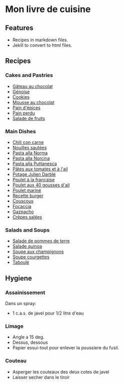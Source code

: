 # Mon livre de cuisine

## Features

- Recipes in markdown files.
- Jekill to convert to html files.

## Recipes

### Cakes and Pastries

- [Gâteau au chocolat](https://timcharlier6.github.io/recipes/recipes/Gateau%20au%20chocolat)
- [Génoise](https://timcharlier6.github.io/recipes/recipes/Genoise)
- [Cookies](https://timcharlier6.github.io/recipes/recipes/cookies)
- [Mousse au chocolat](https://timcharlier6.github.io/recipes/recipes/mousse_au_chocolat)
- [Pain d'épices](https://timcharlier6.github.io/recipes/recipes/pain_d_epices)
- [Pain perdu](https://timcharlier6.github.io/recipes/recipes/pain_perdu)
- [Salade de fruits](https://timcharlier6.github.io/recipes/recipes/salade_fruits)

### Main Dishes

- [Chili con carne](https://timcharlier6.github.io/recipes/recipes/chili_con_carne)
- [Nouilles sautées](https://timcharlier6.github.io/recipes/recipes/nouilles_sautees)
- [Pasta alla Norma](https://timcharlier6.github.io/recipes/recipes/pasta-alla-norma)
- [Pasta alla Norcina](https://timcharlier6.github.io/recipes/recipes/pasta_alla_norcina)
- [Pasta alla Puttanesca](https://timcharlier6.github.io/recipes/recipes/pasta_alla_puttanesca)
- [Pâtes aux tomates et à l'ail](https://timcharlier6.github.io/recipes/recipes/pates_aux_tomates_et_a_l%27ail)
- [Potage Julien Darblé](https://timcharlier6.github.io/recipes/recipes/potage%20julien%20darbl%C3%A9)
- [Poulet à la française](https://timcharlier6.github.io/recipes/recipes/poulet_a_la_francaise)
- [Poulet aux 40 gousses d'ail](https://timcharlier6.github.io/recipes/recipes/poulet_aux_40_gousses_d_ail)
- [Poulet mariné](https://timcharlier6.github.io/recipes/recipes/poulet_mariné)
- [Recette burger](https://timcharlier6.github.io/recipes/recipes/recette-burger)
- [Couscous](https://timcharlier6.github.io/recipes/recipes/couscous)
- [Focaccia](https://timcharlier6.github.io/recipes/recipes/focaccia)
- [Gazpacho](https://timcharlier6.github.io/recipes/recipes/gazpacho)
- [Crêpes salées](https://timcharlier6.github.io/recipes/recipes/crepes_salees)

### Salads and Soups

- [Salade de pommes de terre](https://timcharlier6.github.io/recipes/recipes/salade_pomme_de_terres)
- [Salade quinoa](https://timcharlier6.github.io/recipes/recipes/salade_quinoa)
- [Soupe aux champignons](https://timcharlier6.github.io/recipes/recipes/soupe-aux-champignons)
- [Soupe courgettes](https://timcharlier6.github.io/recipes/recipes/soupe_courgettes)
- [Taboulé](https://timcharlier6.github.io/recipes/recipes/taboule)

## Hygiene

### Assainissement

Dans un spray:

- 1 c.a.s. de javel pour 1/2 litre d'eau

### Limage

- Angle a 15 deg.
- Dessus, dessous
- Papier essui-tout pour enlever la poussiere du fusil.

### Couteau

- Asperger les couteaux des deux cotes de javel
- Laisser secher dans le tiroir
